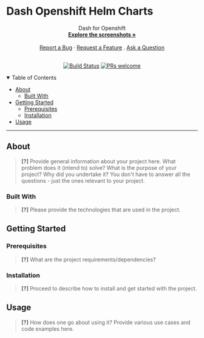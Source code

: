 # Dash Openshift Helm Charts

<div align="center">
  Dash for Openshift
  <br />
  <a href="#about"><strong>Explore the screenshots »</strong></a>
  <br />
  <br />
  <a href="https://github.com/armadik/dash/issues/new?assignees=&labels=bug&template=01_BUG_REPORT.md&title=bug%3A+">Report a Bug</a>
  ·
  <a href="https://github.com/armadik/dash/issues/new?assignees=&labels=enhancement&template=02_FEATURE_REQUEST.md&title=feat%3A+">Request a Feature</a>
  .
  <a href="https://github.com/armadik/dash/issues/new?assignees=&labels=question&template=04_SUPPORT_QUESTION.md&title=support%3A+">Ask a Question</a>
</div>

<div align="center">
<br />

[![Build Status](https://app.travis-ci.com/Armadik/dash.svg?branch=main)](https://app.travis-ci.com/Armadik/dash)
[![PRs welcome](https://img.shields.io/badge/PRs-welcome-ff69b4.svg?style=flat-square)](https://github.com/armadik/dash/issues?q=is%3Aissue+is%3Aopen+label%3A%22help+wanted%22)

</div>

<details open="open">
<summary>Table of Contents</summary>

- [About](#about)
  - [Built With](#built-with)
- [Getting Started](#getting-started)
  - [Prerequisites](#prerequisites)
  - [Installation](#installation)
- [Usage](#usage)

---

## About

> **[?]**
> Provide general information about your project here.
> What problem does it (intend to) solve?
> What is the purpose of your project?
> Why did you undertake it?
> You don't have to answer all the questions - just the ones relevant to your project.

</details>

### Built With

> **[?]**
> Please provide the technologies that are used in the project.

## Getting Started

### Prerequisites

> **[?]**
> What are the project requirements/dependencies?

### Installation

> **[?]**
> Proceed to describe how to install and get started with the project.

## Usage

> **[?]**
> How does one go about using it?
> Provide various use cases and code examples here.
